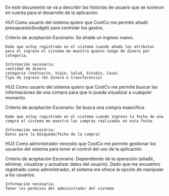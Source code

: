 En este documento se va a describir las historias de usuario que se tuvieron en cuenta para el desarrollo de la aplicación.


HU1
Como usuario del sistema quiero que CostCo me permite añadir presupuesto(budget) para controlar los gastos.

Criterio de aceptación
    Escenario: Se añade un ingreso nuevo.

    Dado que estoy registrado en el sistema cuando añado los atributos para el ingreso el sistema me muestra quanto tengo de dinero por categoria.

    Información necesaria:
    cantidad de dinero
    categoria (Vestuario, Viaje, Salud, Estudio, Casa)
    Tipo de ingreso (En dinero o transferencia)

HU2
Como usuario del sistema quiero que CostCo me permite buscar las informaciones de una compra para que lo pueda visualizar a cualquier momento.

Criterio de aceptación
    Escenario: Se busca una compra especifica.

    Dado que estoy registrado en el sistema cuando ingreso la fecha de una compra el sistema me muestra las compras realizadas en esta fecha.

    Información necesária:
    Datos para la búsqueda(fecha de la compra)


HU3 Como administrador necesito que CostCo me permite gestionar los usuarios del sistema para tener el control del uso de la aplicación.

Criterio de aceptación
    Escenario: Dependiendo de la operación (añadir, eliminar, visualizar y actualizar datos del usuario).
    Dado que me encuentro registrado como administrador, el sistema me ofrece la opción de manipular a los usuarios.

    Información necesaria:
    Tener los permisos del administrador del sistema

